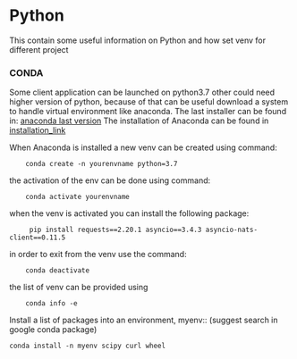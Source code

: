 # Python
This contain some useful information on Python and how set venv for different project

### CONDA

Some client application can be launched on python3.7 other could need higher version of python, because of that can be useful download a system to handle virtual environment like anaconda. The last installer can be found in: [anaconda last version](https://www.anaconda.com/products/distribution)
The installation of Anaconda can be found in [installation_link](https://docs.conda.io/projects/conda/en/stable/user-guide/install/linux.html#)

When Anaconda is installed a new venv can be created using command:

        conda create -n yourenvname python=3.7 

the activation of the env can be done  using command:

        conda activate yourenvname

when the venv is activated you can install the following package:

         pip install requests==2.20.1 asyncio==3.4.3 asyncio-nats-client==0.11.5

in order to exit from the venv use the command:

        conda deactivate

the list of venv can be provided using

        conda info -e

Install a list of packages into an environment, myenv:: (suggest search in google conda package)

    conda install -n myenv scipy curl wheel
